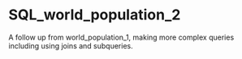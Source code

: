 # SQL_world_population_2
A follow up from world_population_1, making more complex queries including using joins and subqueries. 
